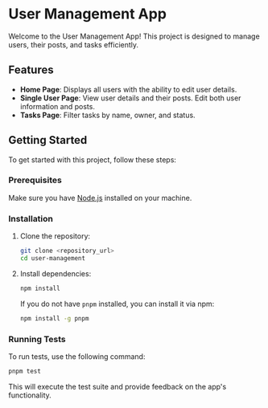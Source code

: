 # User Management App

Welcome to the User Management App! This project is designed to manage users, their posts, and tasks efficiently.

## Features

- **Home Page**: Displays all users with the ability to edit user details.
- **Single User Page**: View user details and their posts. Edit both user information and posts.
- **Tasks Page**: Filter tasks by name, owner, and status.

## Getting Started

To get started with this project, follow these steps:

### Prerequisites

Make sure you have [Node.js](https://nodejs.org/) installed on your machine.

### Installation

1. Clone the repository:

   ```bash
   git clone <repository_url>
   cd user-management
   ```

2. Install dependencies:

   ```bash
   npm install
   ```

   If you do not have `pnpm` installed, you can install it via npm:

   ```bash
   npm install -g pnpm
   ```

### Running Tests

To run tests, use the following command:

```bash
pnpm test
```

This will execute the test suite and provide feedback on the app's functionality.
